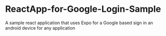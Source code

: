 # ReactApp-for-Google-Login-Sample
A sample react application that uses Expo for a Google based sign in an android device for any application
